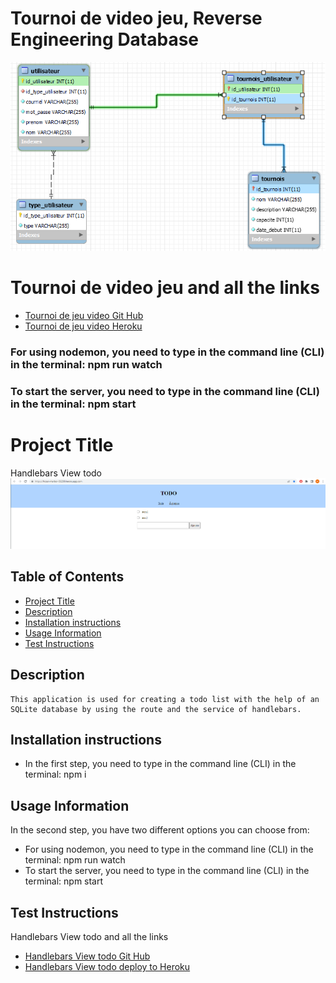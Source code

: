 
# Tournoi de video jeu, Reverse Engineering Database
![Reverse Engineering Database](./public/img/ReverseEngineeringDiagramDatabase.png) 

# Tournoi de video jeu and all the links
* [Tournoi de jeu video Git Hub](https://github.com/MiguelJerome/Jeu-video-tournoi)
* [Tournoi de jeu video Heroku](https://warm-river-83946.herokuapp.com/)



### For using nodemon, you need to type in the command line (CLI) in the terminal:    npm run watch
### To start the server, you need to type in the command line (CLI) in the terminal:   npm start

# Project Title
Handlebars View todo
![Handlebars View todo](./public/img/Screenshot%202022-10-25%20143106.png) 

## Table of Contents
* [Project Title](#Project-Title)
* [Description](#Description)
* [Installation instructions](#Installation-instructions)
* [Usage Information](#Usage-Information)
* [Test Instructions](#Test-Instructions)


## Description
    This application is used for creating a todo list with the help of an SQLite database by using the route and the service of handlebars.
## Installation instructions
* In the first step, you need to type in the command line (CLI) in the terminal:    npm i
## Usage Information
In the second step, you have two different options you can choose from:
* For using nodemon, you need to type in the command line (CLI) in the terminal:    npm run watch
* To start the server, you need to type in the command line (CLI) in the terminal:   npm start

## Test Instructions
Handlebars View todo and all the links
* [Handlebars View todo Git Hub](https://github.com/MiguelJerome/handlebarsViewTodo)
* [Handlebars View todo deploy to Heroku](https://frozen-harbor-56299.herokuapp.com/)